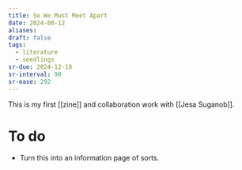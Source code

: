 ```yaml
---
title: So We Must Meet Apart
date: 2024-08-12
aliases: 
draft: false
tags:
  - literature
  - seedlings
sr-due: 2024-12-18
sr-interval: 90
sr-ease: 292
---
```

This is my first [[zine]] and collaboration work with [[Jesa Suganob]].

# To do

- Turn this into an information page of sorts.